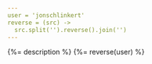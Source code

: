 ```yaml
---
user = 'jonschlinkert'
reverse = (src) ->
  src.split('').reverse().join('')
---
```

{%= description %}
{%= reverse(user) %}
